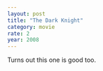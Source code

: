 ```yaml
---
layout: post
title: "The Dark Knight"
category: movie
rate: 2
year: 2008
---
```


Turns out this one is good too.
